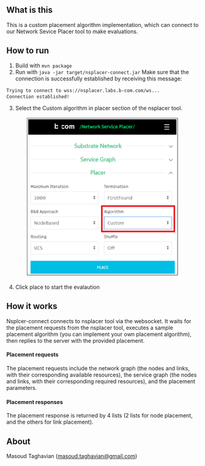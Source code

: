 ## What is this
  
This is a custom placement algorithm implementation, which can connect to our Network Sevice Placer tool to make evaluations.

## How to run
1. Build with `mvn package`
2. Run with `java -jar target/nsplacer-connect.jar`
Make sure that the connection is successfully established by receiving this message:

```
Trying to connect to wss://nsplacer.labs.b-com.com/ws...
Connection established!
```

3. Select the Custom algorithm in placer section of the nsplacer tool.

<p align="center">
<img src="res/custom-alg.png" width="400">
</p>

4. Click place to start the evalaution

## How it works
Nsplcer-connect connects to nsplacer tool via the websocket. It waits for the placement requests from the nsplacer tool, executes a sample placement algorithm (you can implement your own placement algorithm), then replies to the server with the provided placement.

#### Placement requests
The placement requests include the network graph (the nodes and links, with their corresponding available resources), the service graph (the nodes and links, with their corresponding required resources), and the placement parameters.

#### Placement responses
The placement response is returned by 4 lists (2 lists for node placement, and the others for link placement). 

## About
Masoud Taghavian (masoud.taghavian@gmail.com)

